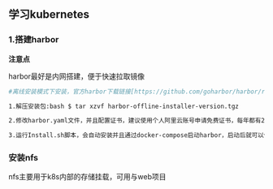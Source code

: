 
学习kubernetes
----
### 1.搭建harbor
**注意点**

harbor最好是内网搭建，便于快速拉取镜像
```bash
#离线安装模式下安装，官方harbor下载链接[https://github.com/goharbor/harbor/releases],可以选择合适的版本进行下载。

1.解压安装包:bash $ tar xzvf harbor-offline-installer-version.tgz

2.修改harbor.yaml文件，并且配置证书，建议使用个人阿里云账号申请免费证书，每年都有20个免费额度，腾讯云也有类似功能

3.运行Install.sh脚本，会自动安装并且通过docker-compose启动harbor，启动后就可以使用https访问了。

```

### 安装nfs ###

nfs主要用于k8s内部的存储挂载，可用与web项目
